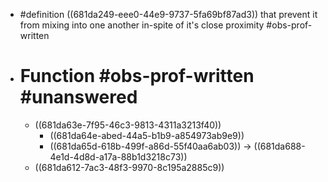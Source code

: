- #definition ((681da249-eee0-44e9-9737-5fa69bf87ad3)) that prevent it from mixing into one another in-spite of it's close proximity #obs-prof-written
- # Function #obs-prof-written #unanswered
	- ((681da63e-7f95-46c3-9813-4311a3213f40))
		- ((681da64e-abed-44a5-b1b9-a854973ab9e9))
		- ((681da65d-618b-499f-a86d-55f40aa6ab03)) -> ((681da688-4e1d-4d8d-a17a-88b1d3218c73))
	- ((681da612-7ac3-48f3-9970-8c195a2885c9))
